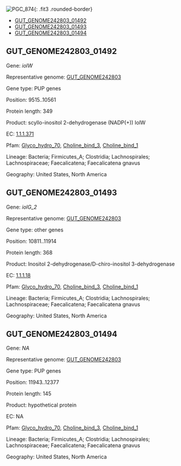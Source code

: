 ![PGC_874](../static/images/Clusters_figure/PGC_874.jpg){: .fit3 .rounded-border}

<ul id="myTab" class="nav nav-tabs">
  <li class="active">
        <a href="#tab1" data-toggle="tab">GUT_GENOME242803_01492</a>
  </li>
<li><a href="#tab2" data-toggle="tab">GUT_GENOME242803_01493</a></li>
<li><a href="#tab3" data-toggle="tab">GUT_GENOME242803_01494</a></li>
</ul>

<div id="myTabContent" class="tab-content">
  <div class="tab-pane fade in active" id="tab1">

<h2 id="GUT_GENOME242803_01492">GUT_GENOME242803_01492</h2>
<p>Gene: <em>iolW</em>
<p>Representative genome: <a href="https://www.ebi.ac.uk/metagenomics/genomes/MGYG-HGUT-01380">GUT_GENOME242803</a></p>
<p>Gene type: PUP genes</p>
<p>Position: 9515..10561</p>
<p>Protein length: 349</p>
<p>Product: scyllo-inositol 2-dehydrogenase (NADP(+)) IolW</p>
<p>EC: <a href="https://www.brenda-enzymes.org/enzyme.php?ecno=1.1.1.371">1.1.1.371</a></p>
<p>Pfam: <a href="http://pfam.xfam.org/family/Glyco_hydro_70">Glyco_hydro_70</a>, <a href="http://pfam.xfam.org/family/Choline_bind_3">Choline_bind_3</a>, <a href="http://pfam.xfam.org/family/Choline_bind_1">Choline_bind_1</a></p>
<p>Lineage: Bacteria; Firmicutes_A; Clostridia; Lachnospirales; Lachnospiraceae; Faecalicatena; Faecalicatena gnavus</p>
<p>Geography: United States, North America</p>
  </div>

  <div class="tab-pane fade" id="tab2">

<h2 id="GUT_GENOME242803_01493">GUT_GENOME242803_01493</h2>
<p>Gene: <em>iolG_2</em></p>
<p>Representative genome: <a href="https://www.ebi.ac.uk/metagenomics/genomes/MGYG-HGUT-01380">GUT_GENOME242803</a></p>
<p>Gene type: other genes</p>
<p>Position: 10811..11914</p>
<p>Protein length: 368</p>
<p>Product: Inositol 2-dehydrogenase/D-chiro-inositol 3-dehydrogenase</p>
<p>EC: <a href="https://www.brenda-enzymes.org/enzyme.php?ecno=1.1.1.18">1.1.1.18</a></p>
<p>Pfam: <a href="http://pfam.xfam.org/family/Glyco_hydro_70">Glyco_hydro_70</a>, <a href="http://pfam.xfam.org/family/Choline_bind_3">Choline_bind_3</a>, <a href="http://pfam.xfam.org/family/Choline_bind_1">Choline_bind_1</a></p>
<p>Lineage: Bacteria; Firmicutes_A; Clostridia; Lachnospirales; Lachnospiraceae; Faecalicatena; Faecalicatena gnavus</p>
<p>Geography: United States, North America</p>

  </div>
  <div class="tab-pane fade" id="tab3">

<h2 id="GUT_GENOME242803_01494">GUT_GENOME242803_01494</h2>
<p>Gene: <em>NA</em></p>
<p>Representative genome: <a href="https://www.ebi.ac.uk/metagenomics/genomes/MGYG-HGUT-01380">GUT_GENOME242803</a></p>
<p>Gene type: PUP genes</p>
<p>Position: 11943..12377</p>
<p>Protein length: 145</p>
<p>Product: hypothetical protein</p>
<p>EC: NA</p>
<p>Pfam: <a href="http://pfam.xfam.org/family/Glyco_hydro_70">Glyco_hydro_70</a>, <a href="http://pfam.xfam.org/family/Choline_bind_3">Choline_bind_3</a>, <a href="http://pfam.xfam.org/family/Choline_bind_1">Choline_bind_1</a></p>
<p>Lineage: Bacteria; Firmicutes_A; Clostridia; Lachnospirales; Lachnospiraceae; Faecalicatena; Faecalicatena gnavus</p>
<p>Geography: United States, North America</p>

  </div>
</div>
